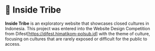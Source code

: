 # 🌿 Inside Tribe

**Inside Tribe** is an exploratory website that showcases closed cultures in Indonesia. This project was entered into the Website Design Competition from Difest[https://difest.himatikom-polsub.id] with the theme of culture, focusing on cultures that are rarely exposed or difficult for the public to access.
